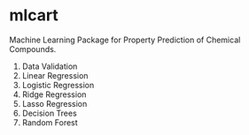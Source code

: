 # mlcart

Machine Learning Package for Property Prediction of Chemical Compounds.

1. Data Validation
2. Linear Regression
3. Logistic Regression
4. Ridge Regression
5. Lasso Regression
6. Decision Trees
7. Random Forest
